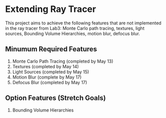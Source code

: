 # Extending Ray Tracer
This project aims to achieve the following features that are not implemented in the ray tracer from Lab3: Monte Carlo path tracing, textures, light sources, Bounding Volume Hierarchies, motion blur, defocus blur. 

## Minumum Required Features
1. Monte Carlo Path Tracing (completed by May 13)
2. Textures (completed by May 14)
3. Light Sources (completed by May 15)
4. Motion Blur (complete by May 17)
5. Defocus Blur (completed by May 17)

## Option Features (Stretch Goals)
1. Bounding Volume Hierarchies